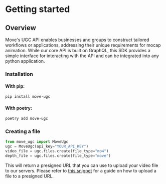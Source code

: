 # Getting started

## Overview

Move's UGC API enables businesses and groups to construct tailored workflows or applications, addressing their unique requirements for mocap animation.
While our core API is built on GraphQL, this SDK provides a simple interface for interacting with the API and can be integrated into any python application.

### Installation

#### With pip:

```bash
pip install move-ugc
```
#### With poetry:

```bash
poetry add move-ugc
```

### Creating a file

```python
from move_ugc import MoveUgc
ugc = MoveUgc(api_key="YOUR_API_KEY")
video_file = ugc.files.create(file_type="mp4")
depth_file = ugc.files.create(file_type="move")
```

This will return a presigned URL that you can use to upload your video file to our servers.
Please refer to [this snippet](https://move-ai.github.io/move-ugc-api/getting-started/usage/files/#uploading-a-file-to-presignedurl) for a guide on how to upload a file to a presigned URL.
